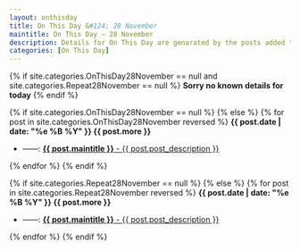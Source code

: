 ```yaml
---
layout: onthisday
title: On This Day &#124; 28 November
maintitle: On This Day — 28 November
description: Details for On This Day are genarated by the posts added to the website so the content is subject to changes/updates over time.
categories: [On This Day]
---
```


{% if site.categories.OnThisDay28November == null and site.categories.Repeat28November == null %}
<strong>Sorry no known details for today</strong>
{% endif %}

{% if site.categories.OnThisDay28November == null %}
{% else %}
{% for post in site.categories.OnThisDay28November reversed %}
<strong>{{ post.date | date: "%e %B %Y" }} {{ post.more }}</strong>
<ul>
<li> ——: <a href="{{ post.url }}"><strong>{{ post.maintitle }}</strong> - {{ post.post_description }}</a></li>
</ul>
{% endfor %}
{% endif %}

{% if site.categories.Repeat28November == null %}
{% else %}
{% for post in site.categories.Repeat28November reversed %}
<strong>{{ post.date | date: "%e %B %Y" }} {{ post.more }}</strong>
<ul>
<li> ——: <a href="{{ post.url }}"><strong>{{ post.maintitle }}</strong> - {{ post.post_description }}</a></li>
</ul>
{% endfor %}
{% endif %}
